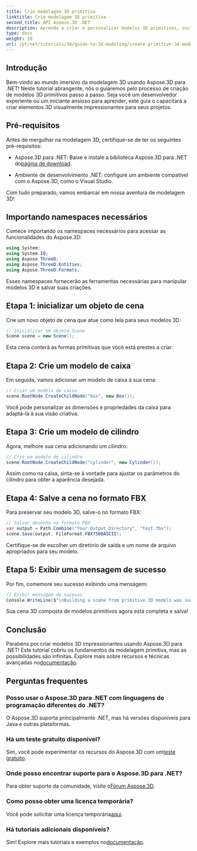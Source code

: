 ```yaml
---
title: Crie modelagem 3D primitiva
linktitle: Crie modelagem 3D primitiva
second_title: API Aspose.3D .NET
description: Aprenda a criar e personalizar modelos 3D primitivos, incluindo caixas e cilindros, e salve-os no formato FBX sem esforço.
type: docs
weight: 10
url: /pt/net/tutorials/3d/guide-to-3d-modeling/create-primitive-3d-modeling/
---
```

## Introdução

Bem-vindo ao mundo imersivo da modelagem 3D usando Aspose.3D para .NET! Neste tutorial abrangente, nós o guiaremos pelo processo de criação de modelos 3D primitivos passo a passo. Seja você um desenvolvedor experiente ou um iniciante ansioso para aprender, este guia o capacitará a criar elementos 3D visualmente impressionantes para seus projetos.

## Pré-requisitos

Antes de mergulhar na modelagem 3D, certifique-se de ter os seguintes pré-requisitos:

-  Aspose.3D para .NET: Baixe e instale a biblioteca Aspose.3D para .NET do[página de download](https://releases.aspose.com/3d/net/).
  
- Ambiente de desenvolvimento .NET: configure um ambiente compatível com o Aspose.3D, como o Visual Studio.

Com tudo preparado, vamos embarcar em nossa aventura de modelagem 3D!

## Importando namespaces necessários

Comece importando os namespaces necessários para acessar as funcionalidades do Aspose.3D:

```csharp
using System;
using System.IO;
using Aspose.ThreeD;
using Aspose.ThreeD.Entities;
using Aspose.ThreeD.Formats;
```

Esses namespaces fornecerão as ferramentas necessárias para manipular modelos 3D e salvar suas criações.

## Etapa 1: inicializar um objeto de cena

Crie um novo objeto de cena que atue como tela para seus modelos 3D:

```csharp
// Inicializar um objeto Scene
Scene scene = new Scene();
```

Esta cena conterá as formas primitivas que você está prestes a criar.

## Etapa 2: Crie um modelo de caixa

Em seguida, vamos adicionar um modelo de caixa à sua cena:

```csharp
// Criar um modelo de caixa
scene.RootNode.CreateChildNode("box", new Box());
```

Você pode personalizar as dimensões e propriedades da caixa para adaptá-la à sua visão criativa.

## Etapa 3: Crie um modelo de cilindro

Agora, melhore sua cena adicionando um cilindro:

```csharp
// Crie um modelo de cilindro
scene.RootNode.CreateChildNode("cylinder", new Cylinder());
```

Assim como na caixa, sinta-se à vontade para ajustar os parâmetros do cilindro para obter a aparência desejada.

## Etapa 4: Salve a cena no formato FBX

Para preservar seu modelo 3D, salve-o no formato FBX:

```csharp
// Salvar desenho no formato FBX
var output = Path.Combine("Your Output Directory", "test.fbx");
scene.Save(output, FileFormat.FBX7500ASCII);
```

Certifique-se de escolher um diretório de saída e um nome de arquivo apropriados para seu modelo.

## Etapa 5: Exibir uma mensagem de sucesso

Por fim, comemore seu sucesso exibindo uma mensagem:

```csharp
// Exibir mensagem de sucesso
Console.WriteLine($"\nBuilding a scene from primitive 3D models was successful.\nFile saved at {output}");
```

Sua cena 3D composta de modelos primitivos agora está completa e salva!

## Conclusão

 Parabéns por criar modelos 3D impressionantes usando Aspose.3D para .NET! Este tutorial cobriu os fundamentos da modelagem primitiva, mas as possibilidades são infinitas. Explore mais sobre recursos e técnicas avançadas no[documentação](https://reference.aspose.com/3d/net/).

## Perguntas frequentes

### Posso usar o Aspose.3D para .NET com linguagens de programação diferentes do .NET?

O Aspose.3D suporta principalmente .NET, mas há versões disponíveis para Java e outras plataformas.

### Há um teste gratuito disponível?

 Sim, você pode experimentar os recursos do Aspose.3D com um[teste gratuito](https://releases.aspose.com/).

### Onde posso encontrar suporte para o Aspose.3D para .NET?

Para obter suporte da comunidade, visite o[Fórum Aspose.3D](https://forum.aspose.com/c/3d/18).

### Como posso obter uma licença temporária?

 Você pode solicitar uma licença temporária[aqui](https://purchase.conholdate.com/temporary-license/).

### Há tutoriais adicionais disponíveis?

 Sim! Explore mais tutoriais e exemplos no[documentação](https://reference.aspose.com/3d/net/).